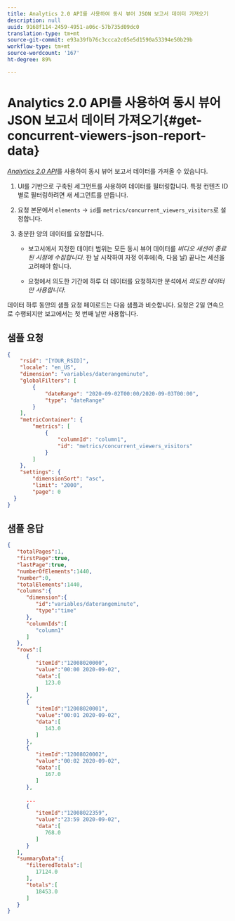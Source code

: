 ```yaml
---
title: Analytics 2.0 API를 사용하여 동시 뷰어 JSON 보고서 데이터 가져오기
description: null
uuid: 9168f114-2459-4951-a06c-57b735d09dc0
translation-type: tm+mt
source-git-commit: e93a39fb76c3ccca2c05e5d1590a53394e50b29b
workflow-type: tm+mt
source-wordcount: '167'
ht-degree: 89%

---
```



# Analytics 2.0 API를 사용하여 동시 뷰어 JSON 보고서 데이터 가져오기{#get-concurrent-viewers-json-report-data}

[_*Analytics 2.0 API*_](https://www.adobe.io/apis/experiencecloud/analytics/docs.html)를 사용하여 동시 뷰어 보고서 데이터를 가져올 수 있습니다.

1. UI를 기반으로 구축된 세그먼트를 사용하여 데이터를 필터링합니다. 특정 컨텐츠 ID별로 필터링하려면 새 세그먼트를 만듭니다.
1. 요청 본문에서 `elements` -> `id`를 `metrics/concurrent_viewers_visitors`로 설정합니다.
1. 충분한 양의 데이터를 요청합니다.

   * 보고서에서 지정한 데이터 범위는 모든 동시 뷰어 데이터를 _비디오 세션이 종료된 시점에 수집합니다._
한 날 시작하여 자정 이후에(즉, 다음 날) 끝나는 세션을 고려해야 합니다.

   * 요청에서 의도한 기간에 하루 더 데이터를 요청하지만 분석에서 _*의도한 데이터만 사용합니다.*_

데이터 하루 동안의 샘플 요청 페이로드는 다음 샘플과 비슷합니다. 요청은 2일 연속으로 수행되지만 보고에서는 첫 번째 날만 사용합니다.

## 샘플 요청

```json
{
    "rsid": "[YOUR_RSID]",
    "locale": "en_US",
    "dimension": "variables/daterangeminute",
    "globalFilters": [
        {
            "dateRange": "2020-09-02T00:00/2020-09-03T00:00",
            "type": "dateRange"
        }
    ],
    "metricContainer": {
        "metrics": [
            {
                "columnId": "column1",
                "id": "metrics/concurrent_viewers_visitors"
            }
        ]
    },
    "settings": {
        "dimensionSort": "asc",
        "limit": "2000",
        "page": 0
  }
}
```

## 샘플 응답

```JSON
{
   "totalPages":1,
   "firstPage":true,
   "lastPage":true,
   "numberOfElements":1440,
   "number":0,
   "totalElements":1440,
   "columns":{
      "dimension":{
         "id":"variables/daterangeminute",
         "type":"time"
      },
      "columnIds":[
         "column1"
      ]
   },
   "rows":[
      {
         "itemId":"12008020000",
         "value":"00:00 2020-09-02",
         "data":[
            123.0
         ]
      },
      {
         "itemId":"12008020001",
         "value":"00:01 2020-09-02",
         "data":[
            143.0
         ]
      },
      {
         "itemId":"12008020002",
         "value":"00:02 2020-09-02",
         "data":[
            167.0
         ]
      },

      ...
      {
         "itemId":"12008022359",
         "value":"23:59 2020-09-02",
         "data":[
            768.0
         ]
      }
   ],
   "summaryData":{
      "filteredTotals":[
         17124.0
      ],
      "totals":[
         18453.0
      ]
   }
}
```


<!--
You can extract the concurrent viewers report data using the Experience Cloud API Explorer as follows.

1. Navigate to: [https://www.adobe.io.](https://www.adobe.io)
1. Select and enter the following information in the API Explorer form:

    * **API -** Select "Report".
    * **Method -** Select "Queue".
    * **Environment -** Select your data center.
    * Request JSON - Specify the following:

        * `reportSuiteID` - For info on reports suites: [Report Suites](https://docs.adobe.com/content/help/en/analytics/admin/manage-report-suites/report-suites-admin.html)

        * `dateTo` - End date of the report.         

          >[!NOTE]
          >
          >The maximum time period supported is two days.

        * `dateFrom` - Start date of the report.
        * `elements : id` - Set to `"videoconcurrentviewers"`

        * `elements : top` - Specify the number of entries to be returned.

      Sample request body:

      ```    
      {
          "reportDescription": {
              "reportSuiteID": "[Your Report Suite ID]",
              "dateTo": "2017-09-07",
              "dateFrom": "2017-09-07"
              "metrics": [
                  {
                      "id": "instances"
                  }
              ],
              "elements": [
                  {
                      "id": "videoconcurrentviewers",
                      "top": 2880
                  }
              ]
              "locale": "en_US"
          }
      }

      ```

      >[!TIP]
      >
      >Some sessions are ended on the next day, and at that point the data will be available for reporting. In that case the best approach is to select 2 days (2880 minutes) of data, and use only the data for the first day (1440 minutes).

1. Click **Get Response**.

   In the Response field, you should get a `reportID`.
1. In the form, change **Method** to "Get".
1. Enter the value of the `reportID` you received in Step 3, and click **Get Response**.

   The concurrent viewers report data, in JSON format, is presented in the Response field.

   For example:

   ![](assets/api_helper_2.png)

   ![](assets/api_helper_1.png)

-->
